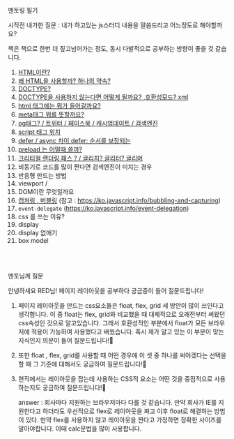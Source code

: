 멘토링 필기

시작전 내가한 질문 : 내가 하고있는 js스터디 내용을 말씀드리고 어느정도로 해야할까요?

책은 책으로 한번 더 짚고넘어가는 정도, 동시 다발적으로 공부하는 방향이 좋을 것 같습니다.


1. [HTML이란?](https://github.com/nara04040/Prepare_For_F-LAB/blob/main/Mentoring/0117%EB%A9%98%ED%86%A0%EB%A7%81/01_html%EC%9D%B4%EB%9E%80.md)
2. [왜 HTML을 사용할까? 하나의 약속?](https://github.com/nara04040/Prepare_For_F-LAB/blob/main/Mentoring/0117%EB%A9%98%ED%86%A0%EB%A7%81/02_HTML%EC%9D%84%EC%82%AC%EC%9A%A9%ED%95%98%EB%8A%94%EC%9D%B4%EC%9C%A0.md)
3. [DOCTYPE?](https://github.com/nara04040/Prepare_For_F-LAB/blob/main/Mentoring/0117%EB%A9%98%ED%86%A0%EB%A7%81/03_DOCTYPE%EC%9D%B4%EB%9E%80.md)
4. [DOCTYPE을 사용하지 않는다면 어떻게 될까요? ,호환성모드? xml ](https://github.com/nara04040/Prepare_For_F-LAB/blob/main/Mentoring/0117%EB%A9%98%ED%86%A0%EB%A7%81/04_DOCTYPE%EC%9D%84%20%EC%82%AC%EC%9A%A9%ED%95%98%EC%A7%80%20%EC%95%8A%EB%8A%94%EB%8B%A4%EB%A9%B4%20%EC%96%B4%EB%96%BB%EA%B2%8C%20%EB%90%A0%EA%B9%8C%EC%9A%94.md)
5. [html 태그에는 뭐가 들어갈까요?](https://github.com/nara04040/Prepare_For_F-LAB/blob/main/Mentoring/0117%EB%A9%98%ED%86%A0%EB%A7%81/05_HTML%EC%9D%98%20%ED%83%9C%EA%B7%B8.md)
6. [meta태그 뭐를 뜻할까요?](https://github.com/nara04040/Prepare_For_F-LAB/blob/main/Mentoring/0117%EB%A9%98%ED%86%A0%EB%A7%81/06_head%ED%83%9C%EA%B7%B8%EC%95%88%EC%97%90%EB%8A%94%EC%96%B4%EB%96%A4%EA%B2%83%EC%9D%B4%EB%93%A4%EC%96%B4%EA%B0%88%EA%B9%8C%EC%9A%94.md)
7. [og태그? / 트위터 / 페이스북 / 캐시업데이트 / 검색엔진](https://github.com/nara04040/Prepare_For_F-LAB/blob/main/Mentoring/0117%EB%A9%98%ED%86%A0%EB%A7%81/07_1_OG%ED%83%9C%EA%B7%B8%EB%9E%80.md)
8. [script 태그 위치](https://github.com/nara04040/Prepare_For_F-LAB/blob/main/Mentoring/0117%EB%A9%98%ED%86%A0%EB%A7%81/08_script%ED%83%9C%EA%B7%B8%EC%9D%98%EC%9C%84%EC%B9%98.md)
9. [defer /  async 차이 defer: 순서를 보장되는](https://github.com/nara04040/Prepare_For_F-LAB/blob/main/Mentoring/0117%EB%A9%98%ED%86%A0%EB%A7%81/09_defer_async%EC%B0%A8%EC%9D%B4.md)
10. [preload 는 어떨때 쓸까?](https://github.com/nara04040/Prepare_For_F-LAB/blob/main/Mentoring/0117%EB%A9%98%ED%86%A0%EB%A7%81/10_preload%EC%9D%98%EC%82%AC%EC%9A%A9%EC%B2%98.md)
11. [크리티컬 랜더링 패스 ?  / 글리치? 글리터? 글리머](https://github.com/nara04040/Prepare_For_F-LAB/blob/main/Mentoring/0117%EB%A9%98%ED%86%A0%EB%A7%81/11_%ED%81%AC%EB%A6%AC%ED%8B%B0%EC%BB%AC%EB%A0%8C%EB%8D%94%EB%A7%81%ED%8C%A8%EC%8A%A4.md)
12. 비동기로 코드를 많이 짠다면 검색엔진이 미치는 경우
13. 반응형 만드는 방법
14. viewport / 
15. DOM이란 무엇일까요
16. [캡처링 , 버블링](https://github.com/nara04040/Prepare_For_F-LAB/blob/main/Mentoring/0117%EB%A9%98%ED%86%A0%EB%A7%81/16_%EC%BA%A1%EC%B2%98%EB%A7%81%EB%B2%84%EB%B8%94%EB%A7%81.md) (참고 : https://ko.javascript.info/bubbling-and-capturing)
17. `event-delegate` (https://ko.javascript.info/event-delegation)
18. css 를 쓰는 이유?
19. display
20. display 없애기
21. box model


<br>
<br>

멘토님께 질문

안녕하세요 RED님! 페이지 레이아웃을 공부하다 궁금증이 들어 질문드립니다!
1. 페이지 레이아웃을 만드는 css요소들은 float, flex, grid 세 방안이 많이 쓰인다고 생각합니다. 이 중 float는 flex, grid와 비교했을 때 대체적으로 오래전부터 써왔던 css속성인 것으로 알고있습니다. 그래서 호환성적인 부분에서 float가 모든 브라우저에 적용이 가능하여 사용했다고 배웠습니다. 
혹시 제가 알고 있는 이 부분이 맞는 지식인지 의문이 들어 질문드립니다!🤔

1. 또한 float , flex, grid를 사용할 때 어떤 경우에 이 셋 중 하나를 써야겠다는 선택을 할 때 그 기준에 대해서도 궁금하여 질문드립니다!🤔 

2. 현직에서는 레이아웃을 잡는데 사용하는 CSS적 요소는 어떤 것을 중점적으로 사용하는지도 궁금하여 질문드립니다!🤔 

    answer : 회사마다 지원하는 브라우저마다 다를 것 같습니다. 만약 회사가 IE를 지원한다고 하더라도 우선적으로 flex로 레이아웃을 짜고 이후 float로 해결하는 방법이 있다. 
    만약 flex를 사용하지 않고 레이아웃을 짠다고 가정하면 정확한 사이즈를 알아야합니다. 이때 calc문법을 많이 사용합니다.

